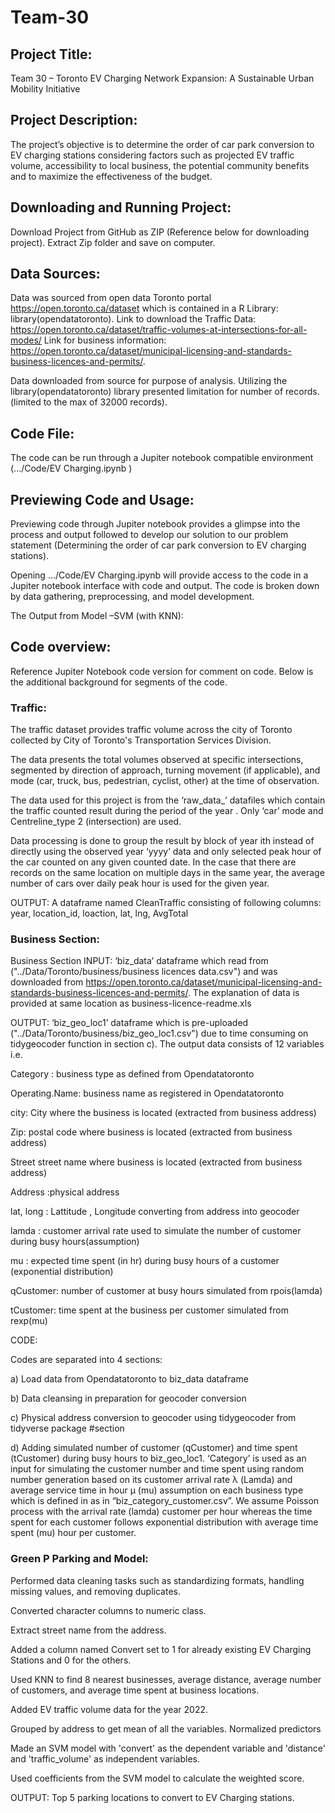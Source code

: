 # Team-30
## Project Title:  

Team 30 – Toronto EV Charging Network Expansion: A Sustainable Urban Mobility Initiative 

## Project Description: 

The project’s objective is to determine the order of car park conversion to EV charging stations considering factors such as projected EV traffic volume, accessibility to local business, the potential community benefits and to maximize the effectiveness of the budget.   

## Downloading and Running Project: 

Download Project from GitHub as ZIP (Reference below for downloading project). Extract Zip folder and save on computer. 

## Data Sources:  

Data was sourced from open data Toronto portal https://open.toronto.ca/dataset which is contained in a R Library: library(opendatatoronto). Link to download the Traffic Data: https://open.toronto.ca/dataset/traffic-volumes-at-intersections-for-all-modes/ 
Link for business information: https://open.toronto.ca/dataset/municipal-licensing-and-standards-business-licences-and-permits/.  

Data downloaded from source for purpose of analysis. Utilizing the library(opendatatoronto) library presented limitation for number of records. (limited to the max of 32000 records). 


## Code File:  

The code can be run through a Jupiter notebook compatible environment (.../Code/EV Charging.ipynb ) 

## Previewing Code and Usage: 

Previewing code through Jupiter notebook provides a glimpse into the process and output followed to develop our solution to our problem statement (Determining the order of car park conversion to EV charging stations). 

Opening .../Code/EV Charging.ipynb will provide access to the code in a Jupiter notebook interface with code and output. The code is broken down by data gathering, preprocessing, and model development.  

The Output from Model –SVM (with KNN):  

 

## Code overview: 

Reference Jupiter Notebook code version for comment on code. Below is the additional background for segments of the code.  

### Traffic:
The traffic dataset provides traffic volume across the city of Toronto collected by City of Toronto's Transportation Services Division.

The data presents the total volumes observed at specific intersections, segmented by direction of approach, turning movement (if applicable), and mode (car, truck, bus, pedestrian, cyclist, other) at the time of observation. 

The data used for this project is from the ‘raw_data_<yyyy-yyyy>’ datafiles which contain the traffic counted result during the period of the year <yyyy-yyyy>. Only ‘car’ mode and Centreline_type 2 (intersection) are used. 

 Data processing is done to group the result by block of year ith instead of directly using the observed year ‘yyyy’ data and only selected peak hour of the car counted on any given counted date. In the case that there are records on the same location on multiple days in the same year, the average number of cars over daily peak hour is used for the given year.

 OUTPUT:
 A dataframe named CleanTraffic consisting of following columns: year, location_id, loaction, lat, lng, AvgTotal

 
### Business Section:

Business Section INPUT: ‘biz_data’ dataframe which read from ("../Data/Toronto/business/business licences data.csv") and was downloaded from https://open.toronto.ca/dataset/municipal-licensing-and-standards-business-licences-and-permits/. The explanation of data is provided at same location as business-licence-readme.xls  

OUTPUT: ‘biz_geo_loc1’ dataframe which is pre-uploaded ("../Data/Toronto/business/biz_geo_loc1.csv") due to time consuming on tidygeocoder function in section c).   The output data consists of 12 variables i.e. 

Category : business type as defined from Opendatatoronto 

Operating.Name: business name as registered in Opendatatoronto 

city: City where the business is located (extracted from business address) 

Zip: postal code where business is located (extracted from business address) 

Street street name where business is located (extracted from business address) 

Address :physical address 

lat, long : Lattitude , Longitude converting from address into geocoder 

lamda : customer arrival rate used to simulate the number of customer during busy hours(assumption) 

mu : expected time spent (in hr) during busy hours of a customer (exponential distribution) 

qCustomer: number of customer at busy hours simulated from rpois(lamda) 

tCustomer: time spent at the business per customer simulated from rexp(mu) 

CODE:  

Codes are separated into 4 sections:  

a) Load data from Opendatatoronto to biz_data dataframe  

b) Data cleansing in preparation for geocoder conversion  

c) Physical address conversion to geocoder using tidygeocoder from tidyverse package #section 

d) Adding simulated number of customer (qCustomer) and time spent (tCustomer) during busy hours to biz_geo_loc1. ‘Category’ is used as an input for simulating the customer number and time spent using random number generation based on its customer arrival rate λ (Lamda) and average service time in hour µ (mu) assumption on each business type which is defined in as in “biz_category_customer.csv”. We assume Poisson process with the arrival rate (lamda) customer per hour whereas the time spent for each customer follows exponential distribution with average time spent (mu) hour per customer.  

### Green P Parking and Model:

Performed data cleaning tasks such as standardizing formats, handling missing values, and removing duplicates. 

 Converted character columns to numeric class. 

 Extract street name from the address.

 Added a column named Convert set to 1 for already existing EV Charging Stations and 0 for the others. 

 Used KNN to find 8 nearest businesses, average distance, average number of customers, and average time spent at business locations. 

 Added EV traffic volume data for the year 2022. 

 Grouped by address to get mean of all the variables. Normalized predictors 

 Made an SVM model with 'convert' as the dependent variable and 'distance' and 'traffic_volume' as independent variables. 

 Used coefficients from the SVM model to calculate the weighted score. 

 OUTPUT: Top 5 parking locations to convert to EV Charging stations. 

 
